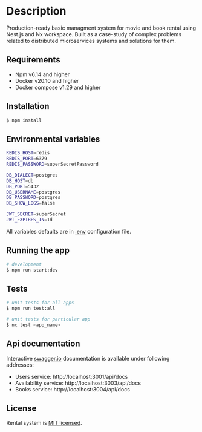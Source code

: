 # Description

Production-ready basic managment system for movie and book rental using Nest.js and Nx workspace. Built as a case-study of complex problems related to distributed microservices systems and solutions for them.

## Requirements

- Npm v6.14 and higher
- Docker v20.10 and higher
- Docker compose v1.29 and higher

## Installation

```bash
$ npm install
```

## Environmental variables

```bash
REDIS_HOST=redis
REDIS_PORT=6379
REDIS_PASSWORD=superSecretPassword

DB_DIALECT=postgres
DB_HOST=db
DB_PORT=5432
DB_USERNAME=postgres
DB_PASSWORD=postgres
DB_SHOW_LOGS=false

JWT_SECRET=superSecret
JWT_EXPIRES_IN=1d
```

All variables defaults are in [.env](https://github.com/Matii96/rental-system/blob/master/.env) configuration file.

## Running the app

```bash
# development
$ npm run start:dev
```

## Tests

```bash
# unit tests for all apps
$ npm run test:all

# unit tests for particular app
$ nx test <app_name>
```

## Api documentation

Interactive [swagger.io](https://swagger.io/tools/swagger-ui/) documentation is available under following addresses:

- Users service: http://localhost:3001/api/docs
- Availability service: http://localhost:3003/api/docs
- Books service: http://localhost:3004/api/docs

## License

Rental system is [MIT licensed](LICENSE).
